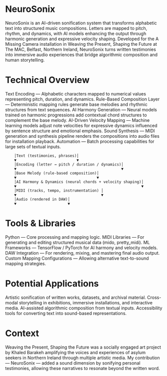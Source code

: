 # NeuroSonix
NeuroSonix is an AI-driven sonification system that transforms alphabetic text into structured music compositions. Letters are mapped to pitch, rhythm, and dynamics, with AI models enhancing the output through harmonic generation and expressive velocity shaping. Developed for the A Missing Camera installation in Weaving the Present, Shaping the Future at The MAC, Belfast, Northern Ireland, NeuroSonix turns written testimonies into immersive audio experiences that bridge algorithmic composition and human storytelling.

# Technical Overview
Text Encoding — Alphabetic characters mapped to numerical values representing pitch, duration, and dynamics.
Rule-Based Composition Layer — Deterministic mapping rules generate base melodies and rhythmic structures from text sequences.
AI Harmony Generation — Neural models trained on harmonic progressions add contextual chord structures to complement the base melody.
AI-Driven Velocity Mapping — Machine learning models adjust note velocities for expressive dynamics influenced by sentence structure and emotional emphasis.
Sound Synthesis — MIDI generation and synthesis pipeline renders the compositions into audio files for installation playback.
Automation — Batch processing capabilities for large sets of textual inputs.

        │Text (testimonies, phrases)│
        ▼                           ▼
        │Encoding (letter → pitch / duration / dynamics)│
        ▼                                               ▼
        │Base Melody (rule-based composition)│
        ▼                                    ▼
        │AI Harmony & Dynamics (neural chords + velocity shaping)│
        ▼                                                        ▼                                                                                                      
        │MIDI (tracks, tempo, instrumentation) │
        ▼                                      ▼  
        │Audio (rendered in DAW)│
        ▼                       ▼ 

# Tools & Libraries
Python — Core processing and mapping logic.
MIDI Libraries — For generating and editing structured musical data (mido, pretty_midi).
ML Frameworks — TensorFlow / PyTorch for AI harmony and velocity models.
DAW Integration — For rendering, mixing, and mastering final audio output.
Custom Mapping Configurations — Allowing alternative text-to-sound mapping strategies.

# Potential Applications
Artistic sonification of written works, datasets, and archival material.
Cross-modal storytelling in exhibitions, immersive installations, and interactive media.
AI-assisted algorithmic composition from textual inputs.
Accessibility tools for converting text into sound-based representations.

# Context
Weaving the Present, Shaping the Future was a socially engaged art project by Khaled Barakeh amplifying the voices and experiences of asylum seekers in Northern Ireland through multiple artistic media. My contribution — NeuroSonix — added a sound dimension by sonifying personal testimonies, allowing these narratives to resonate beyond the written word.




